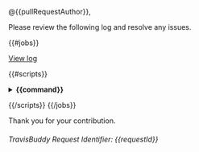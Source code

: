 @{{pullRequestAuthor}},

Please review the following log and resolve any issues.  

{{#jobs}}

<a href="{{link}}">View log</a>

{{#scripts}}

<details>
  <summary>
    <strong>
     {{command}}
    </strong>
  </summary>

```
{{&contents}}
```

</details>

{{/scripts}}
{{/jobs}}

Thank you for your contribution.

###### TravisBuddy Request Identifier: {{requestId}}
